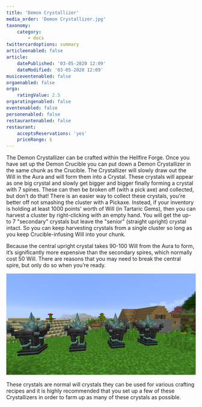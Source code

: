 ```yaml
---
title: 'Demon Crystallizer'
media_order: 'Demon Crystallizer.jpg'
taxonomy:
    category:
        - docs
twittercardoptions: summary
articleenabled: false
article:
    datePublished: '03-05-2020 12:09'
    dateModified: '03-05-2020 12:09'
musiceventenabled: false
orgaenabled: false
orga:
    ratingValue: 2.5
orgaratingenabled: false
eventenabled: false
personenabled: false
restaurantenabled: false
restaurant:
    acceptsReservations: 'yes'
    priceRange: $
---
```


The Demon Crystallizer can be crafted within the Hellfire Forge. Once you have set up the Demon Crucible you can put down a Demon Crystallizer in the same chunk as the Crucible. The Crystallizer will slowly draw out the Will in the Aura and will form them into a Crystal. These crystals will appear as one big crystal and slowly get bigger and bigger finally forming a crystal with 7 spines. These can then be broken off (with a pick axe) and collected, but don’t do that! 
There is an easier way to collect these crystals, you're better off not smashing the cluster with a Pickaxe. Instead, if your inventory is holding at least 1000 points' worth of Will (in Tartaric Gems), then you can harvest a cluster by right-clicking with an empty hand. You will get the up-to 7 "secondary" crystals but leave the "senior" (straight upright) crystal intact. So you can keep harvesting crystals from a single cluster so long as you keep Crucible-infusing Will into your chunk.

Because the central upright crystal takes 90-100 Will from the Aura to form, it’s significantly more expensive than the secondary spires, which normally cost 50 Will.  There are reasons that you may need to break the central spire, but only do so when you’re ready. 

![](Demon%20Crystallizer.jpg)

These crystals are normal will crystals they can be used for various crafting recipes and it is highly recommended that you set up a few of these Crystallizers in order to farm up as many of these crystals as possible.